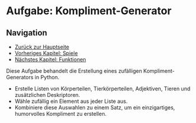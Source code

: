 # Aufgabe: Kompliment-Generator

## Navigation
- [Zurück zur Hauptseite](/Aufgaben/Kapitel_0/Anfang_Lese_Mich.md)
- [Vorheriges Kapitel: Spiele](/Aufgaben/Kapitel_4/Spiele.md)
- [Nächstes Kapitel: Funktionen](/Aufgaben/Kapitel_6/Funktionen.md)

Diese Aufgabe behandelt die Erstellung eines zufälligen Kompliment-Generators in Python.

- Erstelle Listen von Körperteilen, Tierkörperteilen, Adjektiven, Tieren und zusätzlichen Deskriptoren.
- Wähle zufällig ein Element aus jeder Liste aus.
- Kombiniere diese Auswahlen zu einem Satz, um ein einzigartiges, humorvolles Kompliment zu erstellen.
